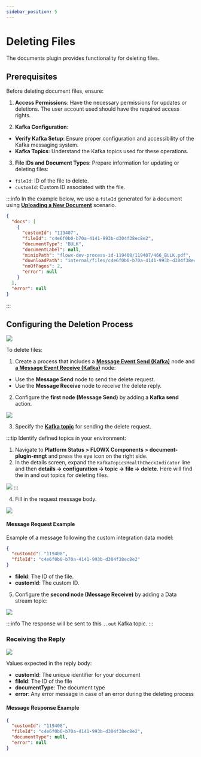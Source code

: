 ```yaml
---
sidebar_position: 5
---
```


# Deleting Files

The documents plugin provides functionality for deleting files.

## Prerequisites

Before deleting document files, ensure:

1. **Access Permissions**: Have the necessary permissions for updates or deletions. The user account used should have the required access rights.

2. **Kafka Configuration**:

- **Verify Kafka Setup**: Ensure proper configuration and accessibility of the Kafka messaging system.
- **Kafka Topics**: Understand the Kafka topics used for these operations.

3.  **File IDs and Document Types**: Prepare information for updating or deleting files:
 
- `fileId`: ID of the file to delete.
- `customId`: Custom ID associated with the file.

:::info
In the example below, we use a `fileId` generated for a document using [<u>**Uploading a New Document**</u>](./uploading-a-new-document.md) scenario.

```json
{
  "docs": [
    {
      "customId": "119407",
      "fileId": "c4e6f0b0-b70a-4141-993b-d304f38ec8e2",
      "documentType": "BULK",
      "documentLabel": null,
      "minioPath": "flowx-dev-process-id-119408/119407/466_BULK.pdf",
      "downloadPath": "internal/files/c4e6f0b0-b70a-4141-993b-d304f38ec8e2/download",
      "noOfPages": 2,
      "error": null
    }
  ],
  "error": null
}
```
:::

## Configuring the Deletion Process

![](https://s3.eu-west-1.amazonaws.com/docx.flowx.ai/release34/delete_file_proc.png)

To delete files:

1. Create a process that includes a [**Message Event Send (Kafka)**](../../../../../building-blocks/node/message-send-received-task-node.md#configuring-a-message-send-task-node) node and [**a Message Event Receive (Kafka)**](../../../../../building-blocks/node/message-send-received-task-node.md#configuring-a-message-receive-task-node) node:

* Use the **Message Send** node to send the delete request.
* Use the **Message Receive** node to receive the delete reply.

2. Configure the **first node (Message Send)** by adding a **Kafka send** action.

![](https://s3.eu-west-1.amazonaws.com/docx.flowx.ai/release34/delete_file_action.png)

3. Specify the [**Kafka topic**](../../../plugins-setup-guide/documents-plugin-setup/documents-plugin-setup.md#kafka-configuration) for sending the delete request.

:::tip
Identify defined topics in your environment:

1. Navigate to **Platform Status > FLOWX Components > document-plugin-mngt**  and press the eye icon on the right side.
3. In the details screen, expand the `KafkaTopicsHealthCheckIndicator` line and then **details → configuration → topic → file → delete**. Here will find the in and out topics for deleting files.

![](https://s3.eu-west-1.amazonaws.com/docx.flowx.ai/release34/delete_topics.png)
:::

4. Fill in the request message body.

![](https://s3.eu-west-1.amazonaws.com/docx.flowx.ai/release34/delete_request_message.png)

#### Message Request Example

Example of a message following the custom integration data model:

```json
{
  "customId": "119408",
  "fileId": "c4e6f0b0-b70a-4141-993b-d304f38ec8e2"
}
```

* **fileId**: The ID of the file.
* **customId**: The custom ID.

5. Configure the **second node (Message Receive)** by adding a Data stream topic:

![](https://s3.eu-west-1.amazonaws.com/docx.flowx.ai/release34/delete_stream.png)


:::info
The response will be sent to this `..out` Kafka topic.
:::


### Receiving the Reply

![](https://s3.eu-west-1.amazonaws.com/docx.flowx.ai/release34/delete_response.png)

Values expected in the reply body:

- **customId**: The unique identifier for your document
- **fileId**: The ID of the file
- **documentType**: The document type
- **error**: Any error message in case of an error during the deleting process

#### Message Response Example

```json
{
  "customId": "119408",
  "fileId": "c4e6f0b0-b70a-4141-993b-d304f38ec8e2",
  "documentType": null,
  "error": null
}
```